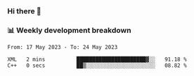 ### Hi there 👋

### 📊 Weekly development breakdown
<!--START_SECTION:waka-->

```text
From: 17 May 2023 - To: 24 May 2023

XML   2 mins          ██████████████████████▓░░   91.18 %
C++   0 secs          ██▒░░░░░░░░░░░░░░░░░░░░░░   08.82 %
```

<!--END_SECTION:waka-->
